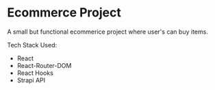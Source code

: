 # Ecommerce Project

A small but functional ecommerice project where user's can buy items.

Tech Stack Used:

- React
- React-Router-DOM
- React Hooks
- Strapi API